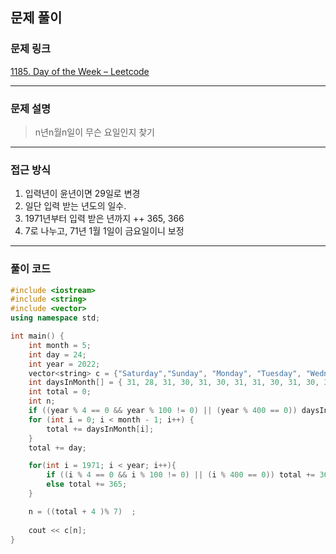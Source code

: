 ##  문제 풀이

###  문제 링크  
[1185. Day of the Week – Leetcode](https://leetcode.com/problems/day-of-the-week/description/)

---

###  문제 설명  
> n년n월n일이 무슨 요일인지 찾기

---

###  접근 방식  
1. 입력년이 윤년이면 29일로 변경
2. 일단 입력 받는 년도의 일수.
3. 1971년부터 입력 받은 년까지 ++ 365, 366
4. 7로 나누고, 71년 1월 1일이 금요일이니 보정
---

### 풀이 코드

```cpp
#include <iostream>
#include <string>
#include <vector>
using namespace std;

int main() {
    int month = 5;
    int day = 24;
    int year = 2022;
    vector<string> c = {"Saturday","Sunday", "Monday", "Tuesday", "Wednesday", "Thursday", "Friday"};
    int daysInMonth[] = { 31, 28, 31, 30, 31, 30, 31, 31, 30, 31, 30, 31 };
    int total = 0;
    int n;
    if ((year % 4 == 0 && year % 100 != 0) || (year % 400 == 0)) daysInMonth[1] = 29;
    for (int i = 0; i < month - 1; i++) {
        total += daysInMonth[i];
    }
    total += day;

    for(int i = 1971; i < year; i++){
        if ((i % 4 == 0 && i % 100 != 0) || (i % 400 == 0)) total += 366;
        else total += 365;
    }

    n = ((total + 4 )% 7)  ;
    
    cout << c[n];
}
```


